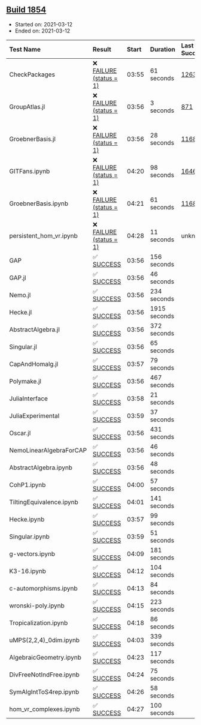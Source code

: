 ## [Build 1854](https://oscarci.mathematik.uni-kl.de/job/oscar-stable/1854/)

* Started on: 2021-03-12
* Ended on: 2021-03-12

| Test Name    | Result | Start | Duration | Last Success | First Failure |
|:-------------|:-------|:------|:---------|:-------------|:--------------|
| CheckPackages | ❌ [FAILURE (status = 1)](https://oscarci.mathematik.uni-kl.de/job/oscar-stable/1854/artifact/logs/build-1854/CheckPackages.log) | 03:55 | 61 seconds | [1263](https://oscarci.mathematik.uni-kl.de/job/oscar-stable/1263/) | [1264](https://oscarci.mathematik.uni-kl.de/job/oscar-stable/1264/) |
| GroupAtlas.jl | ❌ [FAILURE (status = 1)](https://oscarci.mathematik.uni-kl.de/job/oscar-stable/1854/artifact/logs/build-1854/GroupAtlas.jl.log) | 03:56 | 3 seconds | [871](https://oscarci.mathematik.uni-kl.de/job/oscar-stable/871/) | [872](https://oscarci.mathematik.uni-kl.de/job/oscar-stable/872/) |
| GroebnerBasis.jl | ❌ [FAILURE (status = 1)](https://oscarci.mathematik.uni-kl.de/job/oscar-stable/1854/artifact/logs/build-1854/GroebnerBasis.jl.log) | 03:56 | 28 seconds | [1168](https://oscarci.mathematik.uni-kl.de/job/oscar-stable/1168/) | [1169](https://oscarci.mathematik.uni-kl.de/job/oscar-stable/1169/) |
| GITFans.ipynb | ❌ [FAILURE (status = 1)](https://oscarci.mathematik.uni-kl.de/job/oscar-stable/1854/artifact/logs/build-1854/GITFans.ipynb.log) | 04:20 | 98 seconds | [1646](https://oscarci.mathematik.uni-kl.de/job/oscar-stable/1646/) | [1647](https://oscarci.mathematik.uni-kl.de/job/oscar-stable/1647/) |
| GroebnerBasis.ipynb | ❌ [FAILURE (status = 1)](https://oscarci.mathematik.uni-kl.de/job/oscar-stable/1854/artifact/logs/build-1854/GroebnerBasis.ipynb.log) | 04:21 | 61 seconds | [1168](https://oscarci.mathematik.uni-kl.de/job/oscar-stable/1168/) | [1169](https://oscarci.mathematik.uni-kl.de/job/oscar-stable/1169/) |
| persistent_hom_vr.ipynb | ❌ [FAILURE (status = 1)](https://oscarci.mathematik.uni-kl.de/job/oscar-stable/1854/artifact/logs/build-1854/persistent_hom_vr.ipynb.log) | 04:28 | 11 seconds | unknown | unknown |
| GAP | ✅ [SUCCESS](https://oscarci.mathematik.uni-kl.de/job/oscar-stable/1854/artifact/logs/build-1854/GAP.log) | 03:56 | 156 seconds |  |  |
| GAP.jl | ✅ [SUCCESS](https://oscarci.mathematik.uni-kl.de/job/oscar-stable/1854/artifact/logs/build-1854/GAP.jl.log) | 03:56 | 46 seconds |  |  |
| Nemo.jl | ✅ [SUCCESS](https://oscarci.mathematik.uni-kl.de/job/oscar-stable/1854/artifact/logs/build-1854/Nemo.jl.log) | 03:56 | 234 seconds |  |  |
| Hecke.jl | ✅ [SUCCESS](https://oscarci.mathematik.uni-kl.de/job/oscar-stable/1854/artifact/logs/build-1854/Hecke.jl.log) | 03:56 | 1915 seconds |  |  |
| AbstractAlgebra.jl | ✅ [SUCCESS](https://oscarci.mathematik.uni-kl.de/job/oscar-stable/1854/artifact/logs/build-1854/AbstractAlgebra.jl.log) | 03:56 | 372 seconds |  |  |
| Singular.jl | ✅ [SUCCESS](https://oscarci.mathematik.uni-kl.de/job/oscar-stable/1854/artifact/logs/build-1854/Singular.jl.log) | 03:56 | 65 seconds |  |  |
| CapAndHomalg.jl | ✅ [SUCCESS](https://oscarci.mathematik.uni-kl.de/job/oscar-stable/1854/artifact/logs/build-1854/CapAndHomalg.jl.log) | 03:57 | 79 seconds |  |  |
| Polymake.jl | ✅ [SUCCESS](https://oscarci.mathematik.uni-kl.de/job/oscar-stable/1854/artifact/logs/build-1854/Polymake.jl.log) | 03:56 | 467 seconds |  |  |
| JuliaInterface | ✅ [SUCCESS](https://oscarci.mathematik.uni-kl.de/job/oscar-stable/1854/artifact/logs/build-1854/JuliaInterface.log) | 03:58 | 21 seconds |  |  |
| JuliaExperimental | ✅ [SUCCESS](https://oscarci.mathematik.uni-kl.de/job/oscar-stable/1854/artifact/logs/build-1854/JuliaExperimental.log) | 03:59 | 37 seconds |  |  |
| Oscar.jl | ✅ [SUCCESS](https://oscarci.mathematik.uni-kl.de/job/oscar-stable/1854/artifact/logs/build-1854/Oscar.jl.log) | 03:56 | 431 seconds |  |  |
| NemoLinearAlgebraForCAP | ✅ [SUCCESS](https://oscarci.mathematik.uni-kl.de/job/oscar-stable/1854/artifact/logs/build-1854/NemoLinearAlgebraForCAP.log) | 03:56 | 46 seconds |  |  |
| AbstractAlgebra.ipynb | ✅ [SUCCESS](https://oscarci.mathematik.uni-kl.de/job/oscar-stable/1854/artifact/logs/build-1854/AbstractAlgebra.ipynb.log) | 03:56 | 48 seconds |  |  |
| CohP1.ipynb | ✅ [SUCCESS](https://oscarci.mathematik.uni-kl.de/job/oscar-stable/1854/artifact/logs/build-1854/CohP1.ipynb.log) | 04:00 | 57 seconds |  |  |
| TiltingEquivalence.ipynb | ✅ [SUCCESS](https://oscarci.mathematik.uni-kl.de/job/oscar-stable/1854/artifact/logs/build-1854/TiltingEquivalence.ipynb.log) | 04:01 | 141 seconds |  |  |
| Hecke.ipynb | ✅ [SUCCESS](https://oscarci.mathematik.uni-kl.de/job/oscar-stable/1854/artifact/logs/build-1854/Hecke.ipynb.log) | 03:57 | 99 seconds |  |  |
| Singular.ipynb | ✅ [SUCCESS](https://oscarci.mathematik.uni-kl.de/job/oscar-stable/1854/artifact/logs/build-1854/Singular.ipynb.log) | 03:59 | 51 seconds |  |  |
| g-vectors.ipynb | ✅ [SUCCESS](https://oscarci.mathematik.uni-kl.de/job/oscar-stable/1854/artifact/logs/build-1854/g-vectors.ipynb.log) | 04:09 | 181 seconds |  |  |
| K3-16.ipynb | ✅ [SUCCESS](https://oscarci.mathematik.uni-kl.de/job/oscar-stable/1854/artifact/logs/build-1854/K3-16.ipynb.log) | 04:12 | 104 seconds |  |  |
| c-automorphisms.ipynb | ✅ [SUCCESS](https://oscarci.mathematik.uni-kl.de/job/oscar-stable/1854/artifact/logs/build-1854/c-automorphisms.ipynb.log) | 04:13 | 84 seconds |  |  |
| wronski-poly.ipynb | ✅ [SUCCESS](https://oscarci.mathematik.uni-kl.de/job/oscar-stable/1854/artifact/logs/build-1854/wronski-poly.ipynb.log) | 04:15 | 223 seconds |  |  |
| Tropicalization.ipynb | ✅ [SUCCESS](https://oscarci.mathematik.uni-kl.de/job/oscar-stable/1854/artifact/logs/build-1854/Tropicalization.ipynb.log) | 04:18 | 86 seconds |  |  |
| uMPS(2,2,4)_0dim.ipynb | ✅ [SUCCESS](https://oscarci.mathematik.uni-kl.de/job/oscar-stable/1854/artifact/logs/build-1854/uMPS-2-2-4-_0dim.ipynb.log) | 04:03 | 339 seconds |  |  |
| AlgebraicGeometry.ipynb | ✅ [SUCCESS](https://oscarci.mathematik.uni-kl.de/job/oscar-stable/1854/artifact/logs/build-1854/AlgebraicGeometry.ipynb.log) | 04:23 | 117 seconds |  |  |
| DivFreeNotIndFree.ipynb | ✅ [SUCCESS](https://oscarci.mathematik.uni-kl.de/job/oscar-stable/1854/artifact/logs/build-1854/DivFreeNotIndFree.ipynb.log) | 04:24 | 75 seconds |  |  |
| SymAlgIntToS4rep.ipynb | ✅ [SUCCESS](https://oscarci.mathematik.uni-kl.de/job/oscar-stable/1854/artifact/logs/build-1854/SymAlgIntToS4rep.ipynb.log) | 04:26 | 58 seconds |  |  |
| hom_vr_complexes.ipynb | ✅ [SUCCESS](https://oscarci.mathematik.uni-kl.de/job/oscar-stable/1854/artifact/logs/build-1854/hom_vr_complexes.ipynb.log) | 04:27 | 100 seconds |  |  |
